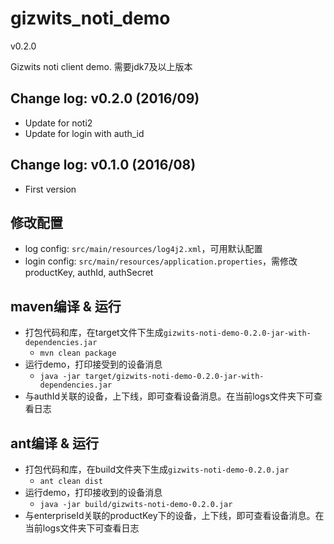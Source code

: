 gizwits_noti_demo
==================
v0.2.0

Gizwits noti client demo.
需要jdk7及以上版本

## Change log: v0.2.0 (2016/09)
* Update for noti2
* Update for login with auth_id

## Change log: v0.1.0 (2016/08)
* First version 


## 修改配置
* log config: `src/main/resources/log4j2.xml`，可用默认配置
* login config: `src/main/resources/application.properties`，需修改productKey, authId, authSecret

## maven编译 & 运行
* 打包代码和库，在target文件下生成`gizwits-noti-demo-0.2.0-jar-with-dependencies.jar`
    * `mvn clean package`
* 运行demo，打印接受到的设备消息
    * `java -jar target/gizwits-noti-demo-0.2.0-jar-with-dependencies.jar`
* 与authId关联的设备，上下线，即可查看设备消息。在当前logs文件夹下可查看日志

## ant编译 & 运行
* 打包代码和库，在build文件夹下生成`gizwits-noti-demo-0.2.0.jar`
    * `ant clean dist`
* 运行demo，打印接收到的设备消息
    * `java -jar build/gizwits-noti-demo-0.2.0.jar`
* 与enterpriseId关联的productKey下的设备，上下线，即可查看设备消息。在当前logs文件夹下可查看日志

